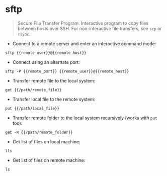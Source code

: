 # sftp

> Secure File Transfer Program.
> Interactive program to copy files between hosts over SSH.
> For non-interactive file transfers, see `scp` or `rsync`.

- Connect to a remote server and enter an interactive command mode:

`sftp {{remote_user}}@{{remote_host}}`

- Connect using an alternate port:

`sftp -P {{remote_port}} {{remote_user}}@{{remote_host}}`

- Transfer remote file to the local system:

`get {{/path/remote_file}}`

- Transfer local file to the remote system:

`put {{/path/local_file}}`

- Transfer remote folder to the local system recursively (works with `put` too):

`get -R {{/path/remote_folder}}`

- Get list of files on local machine:

`lls`

- Get list of files on remote machine:

`ls`
